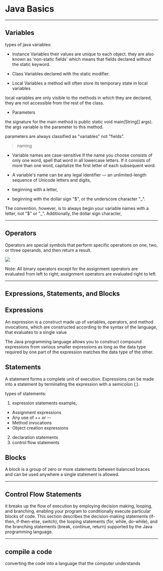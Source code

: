 
# Java Basics
_________________________________________

## Variables 

types of java variables:

- Instance Variables
 their values are unique to each object.
 they are also known as 'non-static fields' which means that fields declared without the static keyword.

 - Class Variables
 declared with the static modifier.

 - Local Variables 
a method will often store its temporary state in local variables

local variables are only visible to the methods in which they are declared, they are not accessible from the rest of the class.

- Parameters 

the signature for the main method is public static void main(String[] args).
 the args variable is the parameter to this method.

 parameters are always classified as "variables" not "fields".


 > naming 

 - Variable names are case-sensitive
 If the name you choose consists of only one word, spell that word in all lowercase letters. If it consists of more than one word, capitalize the first letter of each subsequent word.

 -  A variable's name can be any legal identifier
  — an unlimited-length sequence of Unicode letters and digits,
  - beginning with a letter,
  -  beginning with the dollar sign "$", or the underscore character "_".
  
   The convention, however, is to always begin your variable names with a letter, not "$" or "_". Additionally, the dollar sign character,

_________________________________________________


   ## Operators
   Operators are special symbols that perform specific operations on one, two, or three operands, and then return a result.


   ![](https://ucarecdn.com/4860994e-105d-456b-a98e-f3c51854830f/-/crop/478x539/214,123/-/preview/)


Note:  All binary operators except for the assignment operators are evaluated from left to right; assignment operators are evaluated right to left.



________________________________________________

## Expressions, Statements, and Blocks

## Expressions

An expression is a construct made up of variables, operators, and method invocations, which are constructed according to the syntax of the language, that evaluates to a single value

The Java programming language allows you to construct compound expressions from various smaller expressions as long as the data type required by one part of the expression matches the data type of the other.


## Statements

 A statement forms a complete unit of execution.  Expressions can be made into a statement by terminating the expression with a semicolon (;).

types of statements:

 1. expression statements
  example, 
- Assignment expressions
- Any use of ++ or --
- Method invocations
- Object creation expressions

2. declaration statements
3. control flow statements




## Blocks

A block is a group of zero or more statements between balanced braces and can be used anywhere a single statement is allowed. 


_________________________________________

## Control Flow Statements

it breaks up the flow of execution by employing decision making, looping, and branching, enabling your program to conditionally execute particular blocks of code. This section describes the decision-making statements (if-then, if-then-else, switch), the looping statements (for, while, do-while), and the branching statements (break, continue, return) supported by the Java programming language.




___________________________________________________


 ## compile a code

 converting the code into a language that the computer understands 